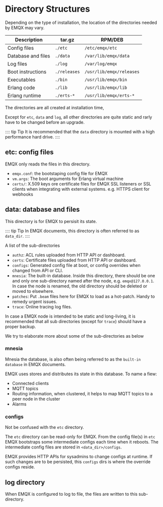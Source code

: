 # Directory Structures

Depending on the type of installation, the location of the directories needed by EMQX may vary.

| Description         | tar.gz       | RPM/DEB                  |
| --------------------| ------------ | ------------------------ |
| Config files        | `./etc`      | `/etc/emqx/etc`          |
| Database and files  | `./data`     | `/var/lib/emqx/data`     |
| Log files           | `./log`      | `/var/log/emqx`          |
| Boot instructions   | `./releases` | `/usr/lib/emqx/releases` |
| Executables         | `./bin`      | `/usr/lib/emqx/bin`      |
| Erlang code         | `./lib`      | `/usr/lib/emqx/lib`      |
| Erlang runtime      | `./erts-*`   | `/usr/lib/emqx/erts-*`   |

The directories are all created at installation time,

Except for `etc`, `data` and `log`, all other directories are quite static and rarly have to
be changed before an upgrade.

:::: tip Tip
It is recommended that the `data` directory is mounted with a high performance hard drive.
::::

## etc: config files

EMQX only reads the files in this directory.

* `emqx.conf`: the bootstaping config file for EMQX
* `vm.args`: The boot arguments for Erlang virtual machine
* `certs/`: X.509 keys ore certificate files for EMQX SSL listeners or SSL clients when
  integrating with external systems. e.g. HTTPS client for webhooks

## data: database and files

This directory is for EMQX to persisit its state.

:::: tip Tip
In EMQX documents, this directory is often referred to as `data_dir`.
::::

A list of the sub-directories

* `authz`: ACL rules uploaded from HTTP API or dashboard.
* `certs`: Certificate files uploaded from HTTP API or dashboard.
* `configs`: Generated config file at boot, or config overrides when changed from API or CLI.
* `mnesia`: The built-in database. Inside this directory, there should be one and only one sub-directory named
   after the node, e.g. `emqx@127.0.0.1`. In case the node is renamed, the old directory should be deleted
   or moved to elsewhere.
* `patches`: Put `.beam` files here for EMQX to load as a hot-patch. Handy to remedy urgent issues.
* `trace`: Online tracing log files.

In case a EMQX node is intended to be static and long-living,
it is recommended that all sub directories (except for `trace`) should have a proper backup.

We try to elaborate more about some of the sub-directories as below

### mnesia

Mnesia the database, is also often being referred to as the `built-in database` in EMQX documents.

EMQX uses stores and distributes its state in this database.
To name a fiew:

* Connected clients
* MQTT topics
* Routing information, when clustered, it helps to map MQTT topics to a peer node in the cluster
* Alarms

### configs

Not be confused with the `etc` directory.

The `etc` directory can be read-only for EMQX. From the config file(s) in `etc` EMQX bootstraps
some intermediate configs each time when it reboots. The intermediate config files are stored
in `<data_dir>/configs`.

EMQX provides HTTP APIs for sysadmins to change configs at runtime. If such changes are to be
persisted, this `configs` dirs is where the override configs reside.

## log directory

When EMQX is configured to log to file, the files are written to this sub-directory.
